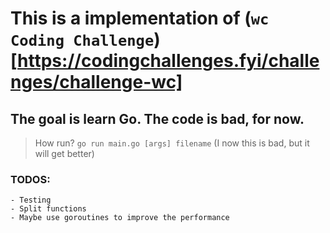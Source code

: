 # This is a implementation of (`wc Coding Challenge`)[https://codingchallenges.fyi/challenges/challenge-wc]

## The goal is learn Go. The code is bad, for now.

> How run? `go run main.go [args] filename` (I now this is bad, but it will get better)

### TODOS:
    - Testing
    - Split functions
    - Maybe use goroutines to improve the performance
